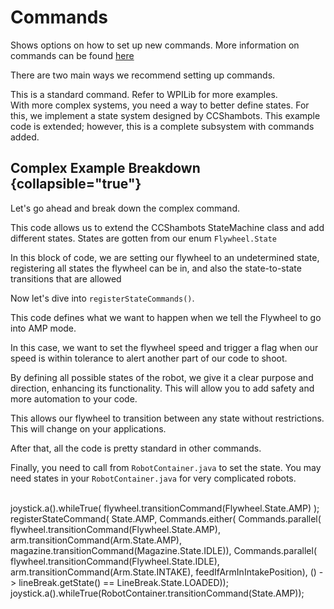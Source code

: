 # Commands

Shows options on how to set up new commands. More information on commands can be found [here](https://docs.wpilib.org/en/stable/docs/software/commandbased/what-is-command-based.html)

There are two main ways we recommend setting up commands.

<tabs>
    <tab id="standard" title="Standard">
        This is a standard command. Refer to WPILib for more examples.
        <br/>
        <code-block lang="java" src="Standard_Command.java"/>
    </tab>
    <tab id="complex" title="Complex" >
        With more complex systems, you need a way to better define states. For this, we implement a state system designed by CCShambots.
        <note>
        This example code is extended; however, this is a complete subsystem with commands added.
        </note>
        <br/>
        <code-block lang="java" collapsible="true" collapsed-title="flywheel.java" src="Complex_Command.java"/>
    </tab>
</tabs>

## Complex Example Breakdown {collapsible="true"}

Let's go ahead and break down the complex command.

<code-block lang="java" src="Complex_Command.java" include-lines="19"/>

This code allows us to extend the CCShambots StateMachine class and add different states. States are gotten from our enum `Flywheel.State`

<code-block lang="java" src="Complex_Command.java" include-lines="45-51"/>

In this block of code, we are setting our flywheel to an undetermined state, registering all states the flywheel can be in,
and also the state-to-state transitions that are allowed

Now let's dive into `registerStateCommands()`.

<code-block lang="java" src="Complex_Command.java" include-lines="81-85"/>

This code defines what we want to happen when we tell the Flywheel to go into AMP mode.

In this case, we want to set the flywheel speed and trigger a flag when our speed is within tolerance to alert another part of our code to shoot.

By defining all possible states of the robot, we give it a clear purpose and direction, enhancing its functionality.
This will allow you to add safety and more automation to your code.

<code-block lang="java" src="Complex_Command.java" include-lines="108-116"/>

This allows our flywheel to transition between any state without restrictions. This will change on your applications.

After that, all the code is pretty standard in other commands.

Finally, you need to call from `RobotContainer.java` to set the state. You may need states in your `RobotContainer.java` for very complicated robots.

<br/>
<compare type="top-bottom" first-title="Simple State" second-title="Complex State">
    <code-block lang="Java">
        joystick.a().whileTrue(
            flywheel.transitionCommand(Flywheel.State.AMP)
        );
    </code-block>
    <code-block lang="Java">
        registerStateCommand(
            State.AMP,
            Commands.either(
                Commands.parallel(
                    flywheel.transitionCommand(Flywheel.State.AMP),
                    arm.transitionCommand(Arm.State.AMP),
                    magazine.transitionCommand(Magazine.State.IDLE)),
                Commands.parallel(
                    flywheel.transitionCommand(Flywheel.State.IDLE),
                    arm.transitionCommand(Arm.State.INTAKE),
                    feedIfArmInIntakePosition),
                () -> lineBreak.getState() == LineBreak.State.LOADED));
        joystick.a().whileTrue(RobotContainer.transitionCommand(State.AMP));
    </code-block>
</compare>

